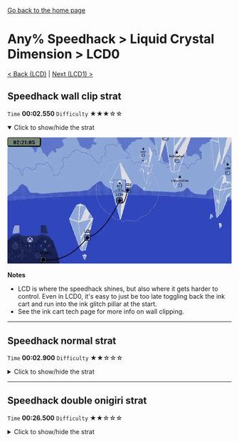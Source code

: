 [Go back to the home page](https://github.com/Doublevil/scbspeedrun)

# Any% Speedhack > Liquid Crystal Dimension > LCD0

[< Back (LCD)](https://github.com/Doublevil/scbspeedrun/blob/main/levels/any_sh/LCD/LCD.md) | [Next (LCD1) >](https://github.com/Doublevil/scbspeedrun/blob/main/levels/any_sh/LCD/LCD1.md)

## Speedhack wall clip strat

`Time` **00:02.550** `Difficulty` ★★★☆☆
<details open>
  <summary>Click to show/hide the strat</summary>

  [![Strat animation](https://github.com/Doublevil/scbspeedrun/blob/main/media/levels/LCD/LCD0_S_WallClipStrat.webp)](https://github.com/Doublevil/scbspeedrun/blob/main/media/levels/LCD/LCD0_S_WallClipStrat.mp4?raw=true)

  **Notes**
  - LCD is where the speedhack shines, but also where it gets harder to control. Even in LCD0, it's easy to just be too late toggling back the ink cart and run into the ink glitch pillar at the start.
  - See the ink cart tech page for more info on wall clipping.
</details>

---
## Speedhack normal strat

`Time` **00:02.900** `Difficulty` ★★☆☆☆
<details>
  <summary>Click to show/hide the strat</summary>

  [![Strat animation](https://github.com/Doublevil/scbspeedrun/blob/main/media/levels/LCD/LCD0_S_NormalStrat.webp)](https://github.com/Doublevil/scbspeedrun/blob/main/media/levels/LCD/LCD0_S_NormalStrat.mp4?raw=true)

  **Notes**
  - LCD is where the speedhack shines, but also where it gets harder to control. Even in LCD0, it's easy to just be too late toggling back the ink cart and run into the ink glitch pillar at the start.
</details>

---
## Speedhack double onigiri strat

`Time` **00:26.500** `Difficulty` ★★☆☆☆
<details>
  <summary>Click to show/hide the strat</summary>

  [![Strat animation](https://github.com/Doublevil/scbspeedrun/blob/main/media/levels/LCD/LCD0_S_DoubleOnigiri.webp)](https://github.com/Doublevil/scbspeedrun/blob/main/media/levels/LCD/LCD0_S_DoubleOnigiri.mp4?raw=true)

  **Notes**
  - Ugh. Thanks Sørb!
  - Don't try to over-optimize and miss a platform or something. You don't want to die on this one.
  - You can do the onigiris in reverse order if you prefer, there's no real difference in timing.
</details>
